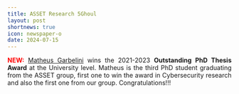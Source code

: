 ```yaml
---
title: ASSET Research 5Ghoul
layout: post
shortnews: true
icon: newspaper-o
date: 2024-07-15
---
```

<p style="text-align:justify">
<font color="red"><b>NEW:</b></font>
<a href="https://matheus-garbelini.github.io/home/">Matheus Garbelini</a> wins the 2021-2023 <b>Outstanding PhD Thesis Award</b> at the University level. Matheus is the third PhD student graduating from the ASSET group, first one to win the award in Cybersecurity research and also the first one from our group. Congratulations!!!
</p>


